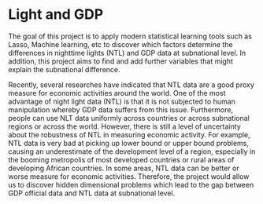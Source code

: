 # Light and GDP
The goal of this project is to apply modern statistical learning tools such as Lasso, Machine learning, etc to discover which factors determine the differences in nighttime lights (NTL) and GDP data at subnational level. In addition, this project aims to find and add further variables that might explain the subnational difference.  

Recently, several researches have indicated that NTL data are a good proxy measure for economic activities around the world. One of the most advantage of night light data (NTL) is that it is not subjected to human manipulation whereby GDP data suffers from this issue. Furthermore, people can use NLT data uniformly across countries or across subnational regions or across the world. However, there is still a level of uncertainty about the robustness of NTL in measuring economic activity. For example, NTL data is very bad at picking up lower bound or upper bound problems, causing an underestimate of the development level of a region, especially in the booming metropolis of most developed countries or rural areas of developing African countries. In some areas, NTL data can be better or worse measure for economic activities. Therefore, the project would allow us to discover hidden dimensional problems which lead to the gap between GDP official data and NTL data at subnational level. 
